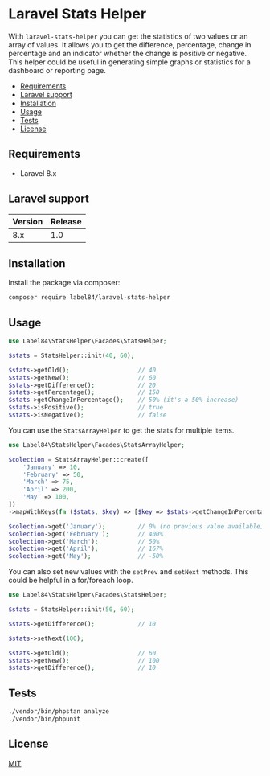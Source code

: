 # Laravel Stats Helper

With ``laravel-stats-helper`` you can get the statistics of two values or an array of values. It allows you to get the difference, percentage, change in percentage and an indicator whether the change is positive or negative. This helper could be useful in generating simple graphs or statistics for a dashboard or reporting page.

- [Requirements](#requirements)
- [Laravel support](#laravel-support)
- [Installation](#installation)
- [Usage](#usage)
- [Tests](#tests)
- [License](#license)

## Requirements

- Laravel 8.x

## Laravel support

| Version | Release |
|---------|---------|
| 8.x     | 1.0     |

## Installation

Install the package via composer:

```sh
composer require label84/laravel-stats-helper
```

## Usage

```php
use Label84\StatsHelper\Facades\StatsHelper;

$stats = StatsHelper::init(40, 60);

$stats->getOld();                   // 40
$stats->getNew();                   // 60
$stats->getDifference();            // 20
$stats->getPercentage();            // 150
$stats->getChangeInPercentage();    // 50% (it's a 50% increase)
$stats->isPositive();               // true
$stats->isNegative();               // false
```

You can use the ``StatsArrayHelper`` to get the stats for multiple items.

```php
use Label84\StatsHelper\Facades\StatsArrayHelper;

$colection = StatsArrayHelper::create([
    'January' => 10,
    'February' => 50,
    'March' => 75,
    'April' => 200,
    'May' => 100,
])
->mapWithKeys(fn ($stats, $key) => [$key => $stats->getChangeInPercentage().'%']);

$colection->get('January');         // 0% (no previous value available)
$colection->get('February');        // 400%
$colection->get('March');           // 50%
$colection->get('April');           // 167%
$colection->get('May');             // -50%
```

You can also set new values with the ``setPrev`` and ``setNext`` methods. This could be helpful in a for/foreach loop.

```php
use Label84\StatsHelper\Facades\StatsHelper;

$stats = StatsHelper::init(50, 60);

$stats->getDifference();            // 10

$stats->setNext(100);

$stats->getOld();                   // 60
$stats->getNew();                   // 100
$stats->getDifference();            // 10
```

## Tests

```sh
./vendor/bin/phpstan analyze
./vendor/bin/phpunit
```

## License

[MIT](https://opensource.org/licenses/MIT)
